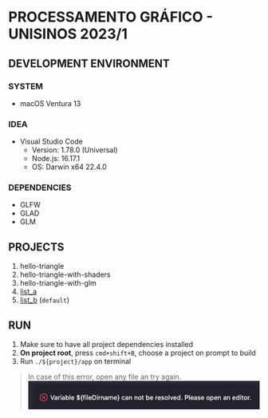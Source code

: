 # **PROCESSAMENTO GRÁFICO - UNISINOS 2023/1**

## **DEVELOPMENT ENVIRONMENT**

### **SYSTEM**

- macOS Ventura 13

### **IDEA**

- Visual Studio Code
  - Version: 1.78.0 (Universal)
  - Node.js: 16.17.1
  - OS: Darwin x64 22.4.0

### **DEPENDENCIES**

- GLFW
- GLAD
- GLM

## **PROJECTS**

1. hello-triangle
1. hello-triangle-with-shaders
1. hello-triangle-with-glm
1. [list_a](./list_a/README.md)
1. [list_b](./list_b/README.md) (`default`)

## **RUN**

1. Make sure to have all project dependencies installed
1. **On project root**, press `cmd+shift+B`, choose a project on prompt to build
1. Run `./${project}/app` on terminal

> In case of this error, open any file an try again. ![common_error](./assets/common_error.png)
